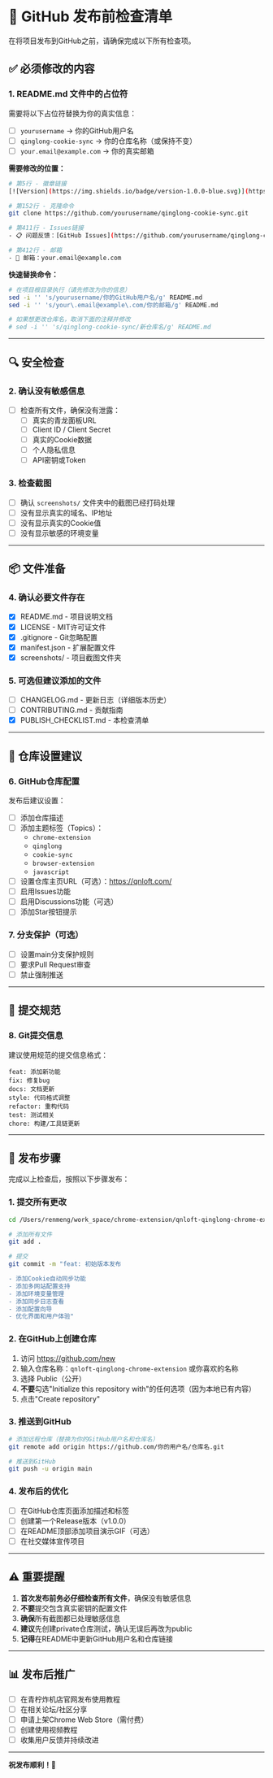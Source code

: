 # 🚀 GitHub 发布前检查清单

在将项目发布到GitHub之前，请确保完成以下所有检查项。

## ✅ 必须修改的内容

### 1. README.md 文件中的占位符

需要将以下占位符替换为你的真实信息：

- [ ] `yourusername` → 你的GitHub用户名
- [ ] `qinglong-cookie-sync` → 你的仓库名称（或保持不变）
- [ ] `your.email@example.com` → 你的真实邮箱

**需要修改的位置：**

```bash
# 第5行 - 徽章链接
[![Version](https://img.shields.io/badge/version-1.0.0-blue.svg)](https://github.com/yourusername/qinglong-cookie-sync)

# 第152行 - 克隆命令
git clone https://github.com/yourusername/qinglong-cookie-sync.git

# 第411行 - Issues链接
- 📋 问题反馈：[GitHub Issues](https://github.com/yourusername/qinglong-cookie-sync/issues)

# 第412行 - 邮箱
- 📧 邮箱：your.email@example.com
```

**快速替换命令：**

```bash
# 在项目根目录执行（请先修改为你的信息）
sed -i '' 's/yourusername/你的GitHub用户名/g' README.md
sed -i '' 's/your\.email@example\.com/你的邮箱/g' README.md

# 如果想更改仓库名，取消下面的注释并修改
# sed -i '' 's/qinglong-cookie-sync/新仓库名/g' README.md
```

---

## 🔍 安全检查

### 2. 确认没有敏感信息

- [ ] 检查所有文件，确保没有泄露：
  - [ ] 真实的青龙面板URL
  - [ ] Client ID / Client Secret
  - [ ] 真实的Cookie数据
  - [ ] 个人隐私信息
  - [ ] API密钥或Token

### 3. 检查截图

- [ ] 确认 `screenshots/` 文件夹中的截图已经打码处理
- [ ] 没有显示真实的域名、IP地址
- [ ] 没有显示真实的Cookie值
- [ ] 没有显示敏感的环境变量

---

## 📦 文件准备

### 4. 确认必要文件存在

- [x] README.md - 项目说明文档
- [x] LICENSE - MIT许可证文件
- [x] .gitignore - Git忽略配置
- [x] manifest.json - 扩展配置文件
- [x] screenshots/ - 项目截图文件夹

### 5. 可选但建议添加的文件

- [ ] CHANGELOG.md - 更新日志（详细版本历史）
- [ ] CONTRIBUTING.md - 贡献指南
- [x] PUBLISH_CHECKLIST.md - 本检查清单

---

## 🎯 仓库设置建议

### 6. GitHub仓库配置

发布后建议设置：

- [ ] 添加仓库描述
- [ ] 添加主题标签（Topics）：
  - `chrome-extension`
  - `qinglong`
  - `cookie-sync`
  - `browser-extension`
  - `javascript`
- [ ] 设置仓库主页URL（可选）：https://qnloft.com/
- [ ] 启用Issues功能
- [ ] 启用Discussions功能（可选）
- [ ] 添加Star按钮提示

### 7. 分支保护（可选）

- [ ] 设置main分支保护规则
- [ ] 要求Pull Request审查
- [ ] 禁止强制推送

---

## 📝 提交规范

### 8. Git提交信息

建议使用规范的提交信息格式：

```
feat: 添加新功能
fix: 修复bug
docs: 文档更新
style: 代码格式调整
refactor: 重构代码
test: 测试相关
chore: 构建/工具链更新
```

---

## 🚀 发布步骤

完成以上检查后，按照以下步骤发布：

### 1. 提交所有更改

```bash
cd /Users/renmeng/work_space/chrome-extension/qnloft-qinglong-chrome-extension

# 添加所有文件
git add .

# 提交
git commit -m "feat: 初始版本发布

- 添加Cookie自动同步功能
- 添加多网站配置支持
- 添加环境变量管理
- 添加同步日志查看
- 添加配置向导
- 优化界面和用户体验"
```

### 2. 在GitHub上创建仓库

1. 访问 https://github.com/new
2. 输入仓库名称：`qnloft-qinglong-chrome-extension` 或你喜欢的名称
3. 选择 Public（公开）
4. **不要**勾选"Initialize this repository with"的任何选项（因为本地已有内容）
5. 点击"Create repository"

### 3. 推送到GitHub

```bash
# 添加远程仓库（替换为你的GitHub用户名和仓库名）
git remote add origin https://github.com/你的用户名/仓库名.git

# 推送到GitHub
git push -u origin main
```

### 4. 发布后的优化

- [ ] 在GitHub仓库页面添加描述和标签
- [ ] 创建第一个Release版本（v1.0.0）
- [ ] 在README顶部添加项目演示GIF（可选）
- [ ] 在社交媒体宣传项目

---

## ⚠️ 重要提醒

1. **首次发布前务必仔细检查所有文件**，确保没有敏感信息
2. **不要**提交包含真实密钥的配置文件
3. **确保**所有截图都已处理敏感信息
4. **建议**先创建private仓库测试，确认无误后再改为public
5. **记得**在README中更新GitHub用户名和仓库链接

---

## 📊 发布后推广

- [ ] 在青柠炸机店官网发布使用教程
- [ ] 在相关论坛/社区分享
- [ ] 申请上架Chrome Web Store（需付费）
- [ ] 创建使用视频教程
- [ ] 收集用户反馈并持续改进

---

**祝发布顺利！🎉**

